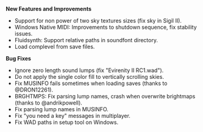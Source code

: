 **New Features and Improvements**
* Support for non power of two sky textures sizes (fix sky in Sigil II).
* Windows Native MIDI: Improvements to shutdown sequence, fix stability issues.
* Fluidsynth: Support relative paths in soundfont directory.
* Load complevel from save files.

**Bug Fixes**
* Ignore zero length sound lumps (fix "Evirenity II RC1.wad").
* Do not apply the single color fill to vertically scrolling skies.
* Fix MUSINFO fails sometimes when loading saves (thanks to @DRON12261).
* BRGHTMPS: Fix parsing lump names, crash when overwrite brightmaps (thanks to @andrikpowell).
* Fix parsing lump names in MUSINFO.
* Fix "you need a key" messages in multiplayer.
* Fix WAD paths in setup tool on Windows.
